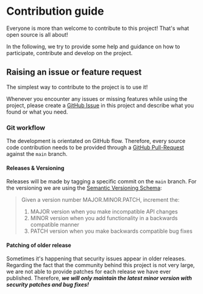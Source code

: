 # Contribution guide

Everyone is more than welcome to contribute to this project! That's what open source is all about!

In the following, we try to provide some help and guidance on how to participate, contribute and develop on the project.

## Raising an issue or feature request

The simplest way to contribute to the project is to use it!

Whenever you encounter any issues or missing features while using the project, please create a
[GitHub Issue](https://github.com/cluetec/lifeboat/issues) in this project and describe what you found or what you need.

### Git workflow

The development is orientated on GitHub flow. Therefore, every source code contribution needs to be provided through a
[GitHub Pull-Request](https://github.com/cluetec/lifeboat/pulls) against the `main` branch.

#### Releases & Versioning

Releases will be made by tagging a specific commit on the `main` branch. For the versioning we are using the
[Semantic Versioning Schema](https://semver.org/):

> Given a version number MAJOR.MINOR.PATCH, increment the:
>
> 1. MAJOR version when you make incompatible API changes
> 2. MINOR version when you add functionality in a backwards compatible manner
> 3. PATCH version when you make backwards compatible bug fixes

#### Patching of older release

Sometimes it's happening that security issues appear in older releases. Regarding the fact that the community behind
this project is not very large, we are not able to provide patches for each release we have ever published. Therefore,
_**we will only maintain the latest minor version with security patches and bug fixes!**_
